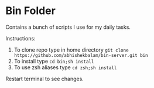 # Bin Folder

Contains a bunch of scripts I use for my daily tasks.

Instructions:
1. To clone repo type in home directory `git clone https://github.com/abhishekbalam/bin-server.git bin`
1. To install type `cd bin;sh install`
2. To use zsh aliases type `cd zsh;sh install`

Restart terminal to see changes.
